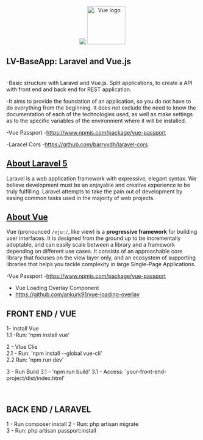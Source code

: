 <p align="center">
 <img src="https://laravel.com/assets/img/components/logo-laravel.svg">  
 <a href="https://vuejs.org" rel="nofollow">
   <img width="100" src="https://camo.githubusercontent.com/728ce9f78c3139e76fa69925ad7cc502e32795d2/68747470733a2f2f7675656a732e6f72672f696d616765732f6c6f676f2e706e67" alt="Vue logo" data-canonical-src="https://vuejs.org/images/logo.png" style="max-width:100%;">
 </a>
</p>
<section>

## LV-BaseApp: Laravel and Vue.js

<br> 
-Basic structure with Laravel and Vue.js. Split applications, to create a API with front end and back end for REST application.

-It aims to provide the foundation of an application, so you do not have to do everything from the beginning. It does not exclude the need to know the documentation of each of the technologies used, as well as make settings as to the specific variables of the environment where it will be installed. 

-Vue Passport
-https://www.npmjs.com/package/vue-passport

-Laracel Cors
-https://github.com/barryvdh/laravel-cors

</section>

<section>
 
## <a href="https://github.com/vuejs/vue" target="_blank" >About Laravel 5</a>

Laravel is a web application framework with expressive, elegant syntax. We believe development must be an enjoyable and creative experience to be truly fulfilling. Laravel attempts to take the pain out of development by easing common tasks used in the majority of web projects.
</section>

<section>

## <a href="https://github.com/vuejs/vue" target="_blank" >About Vue</a>

<p>Vue (pronounced <code>/vjuː/</code>, like view) is a <strong>progressive framework</strong> for building user interfaces. It is designed from the ground up to be incrementally adoptable, and can easily scale between a library and a framework depending on different use cases. It consists of an approachable core library that focuses on the view layer only, and an ecosystem of supporting libraries that helps you tackle complexity in large Single-Page Applications.</p>

-Vue Passport
-https://www.npmjs.com/package/vue-passport

- Vue Loading Overlay Component
- https://github.com/ankurk91/vue-loading-overlay

</section>

<section>
 
## FRONT END / VUE

1- Install Vue <br>
1.1 -Run: 'npm install vue'<br>

2 - Vlue Clie <br>
2.1 - Run: 'npm install --global vue-cli' <br>
2.2 Run: 'npm run dev'

3 - Run Build
3.1 - 'npm run build'
3.1 - Access: 'your-front-end-project/dist/index.html'
</section>
<br>
<section>
 
## BACK END / LARAVEL
1 - Run composer install
2 - Run: php artisan migrate<br>
3 - Run: php artisan passport:install 
 
</section> 
